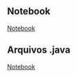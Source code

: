 
## Notebook

[Notebook](notebook/lab-lombriga-ra216111.ipynb)


## Arquivos .java

[Notebook](src/mc322/lab03)
